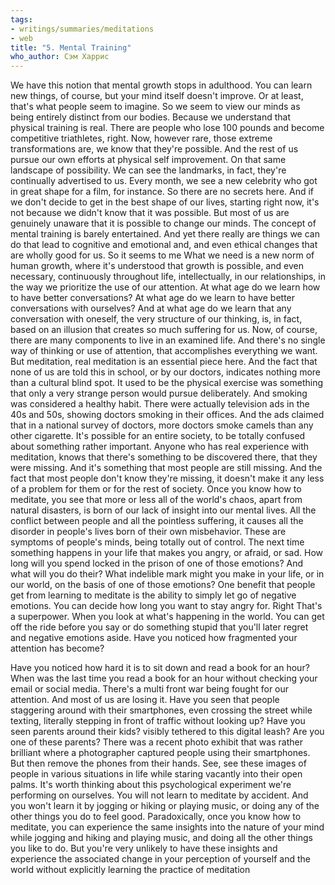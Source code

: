 ```yaml
---
tags:
- writings/summaries/meditations
- web
title: "5. Mental Training"
who_author: Сэм Харрис
---
```


We have this notion that mental growth stops in adulthood. You can learn new things, of course, but your mind itself doesn't improve. Or at least, that's what people seem to imagine. So we seem to view our minds as being entirely distinct from our bodies. Because we understand that physical training is real. There are people who lose 100 pounds and become competitive triathletes, right. Now, however rare, those extreme transformations are, we know that they're possible. And the rest of us pursue our own efforts at physical self improvement. On that same landscape of possibility. We can see the landmarks, in fact, they're continually advertised to us. Every month, we see a new celebrity who got in great shape for a film, for instance. So there are no secrets here. And if we don't decide to get in the best shape of our lives, starting right now, it's not because we didn't know that it was possible. But most of us are genuinely unaware that it is possible to change our minds. The concept of mental training is barely entertained. And yet there really are things we can do that lead to cognitive and emotional and, and even ethical changes that are wholly good for us. So it seems to me What we need is a new norm of human growth, where it's understood that growth is possible, and even necessary, continuously throughout life, intellectually, in our relationships, in the way we prioritize the use of our attention. At what age do we learn how to have better conversations? At what age do we learn to have better conversations with ourselves? And at what age do we learn that any conversation with oneself, the very structure of our thinking, is, in fact, based on an illusion that creates so much suffering for us. Now, of course, there are many components to live in an examined life. And there's no single way of thinking or use of attention, that accomplishes everything we want. But meditation, real meditation is an essential piece here. And the fact that none of us are told this in school, or by our doctors, indicates nothing more than a cultural blind spot. It used to be the physical exercise was something that only a very strange person would pursue deliberately. And smoking was considered a healthy habit. There were actually television ads in the 40s and 50s, showing doctors smoking in their offices. And the ads claimed that in a national survey of doctors, more doctors smoke camels than any other cigarette. It's possible for an entire society, to be totally confused about something rather important. Anyone who has real experience with meditation, knows that there's something to be discovered there, that they were missing. And it's something that most people are still missing. And the fact that most people don't know they're missing, it doesn't make it any less of a problem for them or for the rest of society. Once you know how to meditate, you see that more or less all of the world's chaos, apart from natural disasters, is born of our lack of insight into our mental lives. All the conflict between people and all the pointless suffering, it causes all the disorder in people's lives born of their own misbehavior. These are symptoms of people's minds, being totally out of control. The next time something happens in your life that makes you angry, or afraid, or sad. How long will you spend locked in the prison of one of those emotions? And what will you do their? What indelible mark might you make in your life, or in our world, on the basis of one of those emotions? One benefit that people get from learning to meditate is the ability to simply let go of negative emotions. You can decide how long you want to stay angry for. Right That's a superpower. When you look at what's happening in the world. You can get off the ride before you say or do something stupid that you'll later regret and negative emotions aside. Have you noticed how fragmented your attention has become?

Have you noticed how hard it is to sit down and read a book for an hour? When was the last time you read a book for an hour without checking your email or social media. There's a multi front war being fought for our attention. And most of us are losing it. Have you seen that people staggering around with their smartphones, even crossing the street while texting, literally stepping in front of traffic without looking up? Have you seen parents around their kids? visibly tethered to this digital leash? Are you one of these parents? There was a recent photo exhibit that was rather brilliant where a photographer captured people using their smartphones. But then remove the phones from their hands. See, see these images of people in various situations in life while staring vacantly into their open palms. It's worth thinking about this psychological experiment we're performing on ourselves. You will not learn to meditate by accident. And you won't learn it by jogging or hiking or playing music, or doing any of the other things you do to feel good. Paradoxically, once you know how to meditate, you can experience the same insights into the nature of your mind while jogging and hiking and playing music, and doing all the other things you like to do. But you're very unlikely to have these insights and experience the associated change in your perception of yourself and the world without explicitly learning the practice of meditation